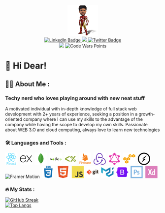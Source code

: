 <div id="header" align="center">
  <img src="avatar.png" width="100"/>
 
  <div id="badges">
  <a href="https://www.linkedin.com/in/m-adnan-mushtaq-45368a239/">
    <img src="https://img.shields.io/badge/LinkedIn-blue?style=for-the-badge&logo=linkedin&logoColor=white" alt="LinkedIn Badge"/>
  </a>
  <a href="https://www.fiverr.com/adnan__malik?up_rollout=true">
    <img src="https://img.shields.io/badge/-Fiverr-%231dbf73?style=for-the-badge&logo=fiverr&logoColor=white"/>
  </a>
  <a href="https://twitter.com/randomlines001">
    <img src="https://img.shields.io/badge/Twitter-blue?style=for-the-badge&logo=twitter&logoColor=white" alt="Twitter Badge"/>
  </a>
</div>
 <img src="https://komarev.com/ghpvc/?username=Malik164" />
 <img src="https://www.codewars.com/users/adnan-malik/badges/micro" title="Code Wars Points" />
</div>

# :wave: Hi Dear!

## :man_technologist: About Me :
###  Techy nerd who loves playing around with new neat stuff
A motivated individual with in-depth knowledge of full stack web
development with 2+ years of experience, seeking a position in a
growth-oriented company where I can use my skills to the
advantage of the company while having the scope to develop my
own skills. Passionate about WEB 3.O  and cloud computing, always love to learn new technologies
 
### :hammer_and_wrench: Languages and Tools :
<div>
  <img src="https://github.com/devicons/devicon/blob/master/icons/react/react-original-wordmark.svg" title="React" alt="React" width="40" height="40"/>&nbsp;
  <img src="https://github.com/devicons/devicon/blob/master/icons/express/express-original.svg" title="Express" alt="Express" width="40" height="40"/>&nbsp;
  <img src="https://github.com/devicons/devicon/blob/master/icons/mongodb/mongodb-original.svg" title="MongoDB" alt="MongoDb" width="40" height="40"/>&nbsp;
  <img src="https://github.com/devicons/devicon/blob/master/icons/nodejs/nodejs-original-wordmark.svg" title="NodeJS" alt="NodeJS" width="40" height="40"/>&nbsp;
   <img src="ejs-icon.png"  title="Ejs template" alt="Ejs template" width="40" height="40"/>&nbsp;
   <img src="https://github.com/devicons/devicon/blob/master/icons/firebase/firebase-plain-wordmark.svg" title="Firebase" alt="Firebase" width="40" height="40"/>&nbsp;
  <img src="https://github.com/devicons/devicon/blob/master/icons/redux/redux-original.svg" title="Redux" alt="Redux " width="40" height="40"/>&nbsp;
  <img src="https://github.com/devicons/devicon/blob/master/icons/graphql/graphql-plain.svg" title="GraphQl" alt="GraphQl " width="40" height="40"/>&nbsp;
  <img src="https://github.com/devicons/devicon/blob/master/icons/amazonwebservices/amazonwebservices-original.svg" title="AWS S3" alt="AWS S3" width="40" height="40"/>&nbsp;
  <img src="https://github.com/devicons/devicon/blob/master/icons/socketio/socketio-original.svg" title="Socket Io" alt="Socket Io " width="40" height="40"/>&nbsp;
  <img src="https://camo.githubusercontent.com/179d66ab2b0321726c88a586c4ad38802e7113a3c98c6fd3f0156c01c98cfd14/68747470733a2f2f6672616d657275736572636f6e74656e742e636f6d2f696d616765732f34386861395a52396f5a51475136675a38595566456c50335430412e706e67" title="Framer Motion" alt="Framer Motion" width="40" height="40"/>&nbsp;
  <img src="https://github.com/devicons/devicon/blob/master/icons/css3/css3-plain-wordmark.svg"  title="CSS3" alt="CSS" width="40" height="40"/>&nbsp;
  <img src="https://github.com/devicons/devicon/blob/master/icons/html5/html5-original.svg" title="HTML5" alt="HTML" width="40" height="40"/>&nbsp;
  <img src="https://github.com/devicons/devicon/blob/master/icons/javascript/javascript-original.svg" title="JavaScript" alt="JavaScript" width="40" height="40"/>&nbsp;
   <img src="https://github.com/devicons/devicon/blob/master/icons/git/git-original-wordmark.svg" title="Git" **alt="Git" width="40" height="40"/>&nbsp;
  <img src="https://github.com/devicons/devicon/blob/master/icons/materialui/materialui-original.svg" title="Material UI" alt="Material UI" width="40" height="40"/>&nbsp;
  <img src="https://github.com/devicons/devicon/blob/master/icons/bootstrap/bootstrap-original.svg" title="BootStrap" alt="BootStrap" width="40" height="40"/>&nbsp;
  <img src="https://github.com/devicons/devicon/blob/master/icons/photoshop/photoshop-line.svg" title="PhotoShop" alt="PhotoShop" width="40" height="40"/>&nbsp;
  <img src="https://github.com/devicons/devicon/blob/master/icons/xd/xd-plain.svg" title="Xd" alt="Xd" width="40" height="40"/>&nbsp;
 
</div>

### :fire: My Stats :
[![GitHub Streak](https://github-readme-streak-stats.herokuapp.com/?user=adnan-maliik)](https://git.io/streak-stats)
<br/>
[![Top Langs](https://github-readme-stats.vercel.app/api/top-langs/?username=adnan-maliik&layout=compact)](https://github.com/anuraghazra/github-readme-stats)


